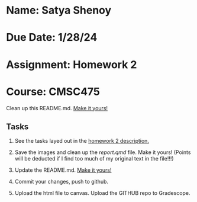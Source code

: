 
# Name: Satya Shenoy
# Due Date: 1/28/24
# Assignment: Homework 2
# Course: CMSC475

Clean up this README.md.  [Make it yours!](https://www.freecodecamp.org/news/how-to-write-a-good-readme-file/)

## Tasks

1. See the tasks layed out in the [homework 2 description.](https://virginiacommonwealth.instructure.com/courses/93957/assignments/853465?module_item_id=3241439)

2. Save the images and clean up the *report.qmd* file. Make it yours! (Points will be deducted if I find too much of my original text in the file!!!)

3. Update the README.md.  [Make it yours!](https://www.freecodecamp.org/news/how-to-write-a-good-readme-file/)

4. Commit your changes, push to github.

5. Upload the html file to canvas. Upload the GITHUB repo to Gradescope.

